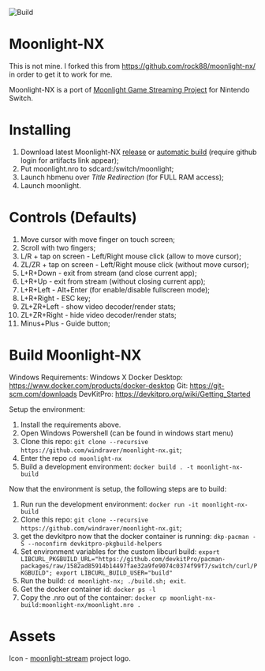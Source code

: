 ![Build](https://github.com/rock88/moonlight-nx/workflows/Build/badge.svg)

# Moonlight-NX

This is not mine. I forked this from https://github.com/rock88/moonlight-nx/ in order to get it to work for me.

Moonlight-NX is a port of [Moonlight Game Streaming Project](https://github.com/moonlight-stream "Moonlight Game Streaming Project") for Nintendo Switch.

# Installing
1. Download latest Moonlight-NX [release](https://github.com/rock88/moonlight-nx/releases) or [automatic build](https://github.com/rock88/moonlight-nx/actions?query=workflow%3ABuild+is%3Asuccess) (require github login for artifacts link appear);
2. Put moonlight.nro to sdcard:/switch/moonlight;
3. Launch hbmenu over *Title Redirection* (for FULL RAM access);
4. Launch moonlight.

# Controls (Defaults)
1. Move cursor with move finger on touch screen;
2. Scroll with two fingers;
3. L/R + tap on screen - Left/Right mouse click (allow to move cursor);
4. ZL/ZR + tap on screen - Left/Right mouse click (without move cursor);
5. L+R+Down - exit from stream (and close current app);
6. L+R+Up - exit from stream (without closing current app);
7. L+R+Left - Alt+Enter (for enable/disable fullscreen mode);
8. L+R+Right - ESC key;
9. ZL+ZR+Left - show video decoder/render stats;
10. ZL+ZR+Right - hide video decoder/render stats;
11. Minus+Plus - Guide button;

# Build Moonlight-NX
Windows Requirements:
Windows X
Docker Desktop: https://www.docker.com/products/docker-desktop
Git: https://git-scm.com/downloads
DevKitPro: https://devkitpro.org/wiki/Getting_Started

Setup the environment:
1. Install the requirements above.
2. Open Windows Powershell (can be found in windows start menu)
3. Clone this repo: `git clone --recursive https://github.com/windraver/moonlight-nx.git`;
3. Enter the repo `cd moonlight-nx`
4. Build a development environment: `docker build . -t moonlight-nx-build`

Now that the environment is setup, the following steps are to build:
1. Run run the development environment: `docker run -it moonlight-nx-build`
2. Clone this repo: `git clone --recursive https://github.com/windraver/moonlight-nx.git`;
3. get the devkitpro now that the docker container is running: `dkp-pacman -S --noconfirm devkitpro-pkgbuild-helpers`
4. Set environment variables for the custom libcurl build: `export LIBCURL_PKGBUILD_URL="https://github.com/devkitPro/pacman-packages/raw/1582ad85914b14497fae32a9fe9074c0374f99f7/switch/curl/PKGBUILD"; export LIBCURL_BUILD_USER="build"`
5. Run the build: `cd moonlight-nx; ./build.sh; exit`.
6. Get the docker container id: `docker ps -l`
7. Copy the .nro out of the container: `docker cp moonlight-nx-build:moonlight-nx/moonlight.nro .`

# Assets
Icon - [moonlight-stream](https://github.com/moonlight-stream "moonlight-stream") project logo.
